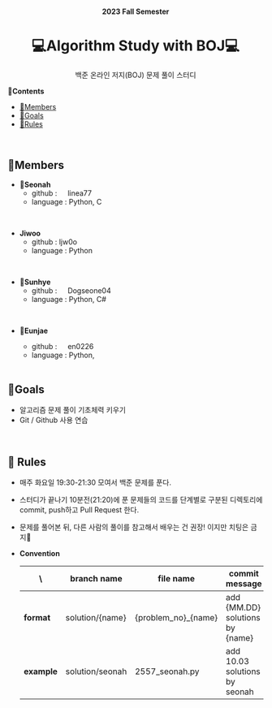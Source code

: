 <div align="center">
    <h4>2023 Fall Semester</h4>
    <h1>💻Algorithm Study with BOJ💻</h1>
    <p>
             백준 온라인 저지(BOJ) 문제 풀이 스터디
    </p>
    </div>    

**🔖Contents**

* [👥Members](##👥Members)
* [🚩Goals](##🚩Goals)
* [📌Rules](##📌Rules)

<br>


## 👥Members

* 🧸**Seonah** 
  * github : <a src="https://github.com/linea77"><img src ="https://cdn-icons-png.flaticon.com/512/25/25231.png" width=13px> linea77</a>
  * language : Python, C
<br>

* **Jiwoo**
  * github : ljw0o
  * language : Python
<br>

* 🧸**Sunhye**
  * github : <a src="https://github.com/Dogseone04"><img src ="https://mblogthumb-phinf.pstatic.net/MjAyMDEyMTFfMTQ3/MDAxNjA3NjcxMTM3OTQ2.VjfAdnuFgdTWZjhmoFDO5kBDbVAzOis12JlVmfM-f7Eg.lKuaV1awR695hajN9u519T3KOKo2OinXM9sGgZj1eL0g.JPEG.subak137/20201129%EF%BC%BF153137.jpg?type=w800" width=13px> Dogseone04</a>
  * language : Python, C#  

<br>

* 🧸**Eunjae**
  * github : <a scr="https://github.com/en0226"><img src ="https://cdn-icons-png.flaticon.com/512/25/25231.png" width=13px> en0226</a>
  * language : Python,

  <br>
  
## 🚩Goals

* 알고리즘 문제 풀이 기초체력 키우기
* Git / Github 사용 연습

<br>

## 📌 Rules

* 매주 화요일 19:30-21:30 모여서 백준 문제를 푼다.

* 스터디가 끝나기 10분전(21:20)에 푼 문제들의 코드를 단계별로 구분된 디렉토리에 commit, push하고 Pull Request 한다.

* 문제를 풀어본 뒤, 다른 사람의 풀이를 참고해서 배우는 건 권장! 이지만 치팅은 금지🚫

* **Convention**

  | \           | branch name     | file name           | commit message                  |
  | ----------- | --------------- | ------------------- | ------------------------------- |
  | **format**  | solution/{name} | {problem_no}_{name} | add {MM.DD} solutions by {name} |
  | **example** | solution/seonah | 2557_seonah.py      | add 10.03 solutions by seonah   |

  
